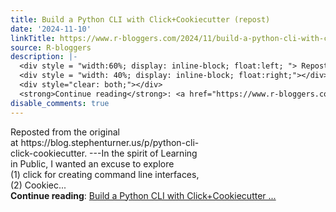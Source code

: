 ```yaml
---
title: Build a Python CLI with Click+Cookiecutter (repost)
date: '2024-11-10'
linkTitle: https://www.r-bloggers.com/2024/11/build-a-python-cli-with-clickcookiecutter-repost/
source: R-bloggers
description: |-
  <div style = "width:60%; display: inline-block; float:left; "> Reposted from the original at https://blog.stephenturner.us/p/python-cli-click-cookiecutter. ---In the spirit of Learning in Public, I wanted an excuse to explore (1) click for creating command line interfaces, (2) Cookiec...</div>
  <div style = "width: 40%; display: inline-block; float:right;"></div>
  <div style="clear: both;"></div>
  <strong>Continue reading</strong>: <a href="https://www.r-bloggers.com/2024/11/build-a-python-cli-with-clickcookiecutter-repost/">Build a Python CLI with Click+Cookiecutter ...
disable_comments: true
---
```

<div style = "width:60%; display: inline-block; float:left; "> Reposted from the original at https://blog.stephenturner.us/p/python-cli-click-cookiecutter. ---In the spirit of Learning in Public, I wanted an excuse to explore (1) click for creating command line interfaces, (2) Cookiec...</div>
<div style = "width: 40%; display: inline-block; float:right;"></div>
<div style="clear: both;"></div>
<strong>Continue reading</strong>: <a href="https://www.r-bloggers.com/2024/11/build-a-python-cli-with-clickcookiecutter-repost/">Build a Python CLI with Click+Cookiecutter ...